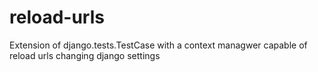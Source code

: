 # reload-urls
Extension of django.tests.TestCase with a context managwer capable of reload urls changing django settings
